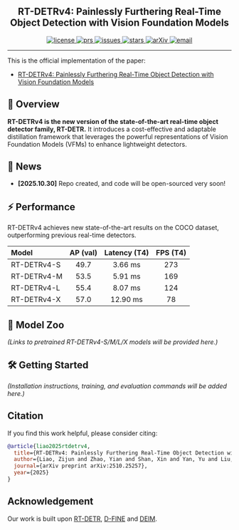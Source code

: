 <h2 align="center">RT-DETRv4: Painlessly Furthering Real-Time Object Detection with Vision Foundation Models</h2>
<p align="center">
    <a href="https://github.com/RT-DETRs/RT-DETRv4/blob/main/LICENSE">
        <img alt="license" src="https://img.shields.io/github/license/RT-DETRs/RT-DETRv4">
    </a>
    <a href="https://github.com/RT-DETRs/RT-DETRv4/pulls">
        <img alt="prs" src="https://img.shields.io/github/issues-pr/RT-DETRs/RT-DETRv4">
    </a>
    <a href="https://github.com/RT-DETRs/RT-DETRv4/issues">
        <img alt="issues" src="https://img.shields.io/github/issues/RT-DETRs/RT-DETRv4?color=pink">
    </a>
    <a href="https://github.com/RT-DETRs/RT-DETRv4">
        <img alt="stars" src="https://img.shields.io/github/stars/RT-DETRs/RT-DETRv4">
    </a>
    <a href="https://arxiv.org/abs/2510.25257">
        <img alt="arXiv" src="https://img.shields.io/badge/arXiv-2510.25257-red">
    </a>
    <a href="mailto:zjliao25@stu.pku.edu.cn">
        <img alt="email" src="https://img.shields.io/badge/contact-email-yellow">
    </a>
</p>

---

This is the official implementation of the paper:
* [RT-DETRv4: Painlessly Furthering Real-Time Object Detection with Vision Foundation Models](https://arxiv.org/abs/2510.25257)

## 🚀 Overview

**RT-DETRv4 is the new version of the state-of-the-art real-time object detector family, RT-DETR.** It introduces a cost-effective and adaptable distillation framework that leverages the powerful representations of Vision Foundation Models (VFMs) to enhance lightweight detectors.


## 📣 News
* **[2025.10.30]** Repo created, and code will be open-sourced very soon!

## ⚡ Performance

RT-DETRv4 achieves new state-of-the-art results on the COCO dataset, outperforming previous real-time detectors.

| Model | AP (val) | Latency (T4) | FPS (T4) |
| :--- | :---: | :---: | :---: |
| RT-DETRv4-S | 49.7 | 3.66 ms | 273 |
| RT-DETRv4-M | 53.5 | 5.91 ms | 169 |
| RT-DETRv4-L | 55.4 | 8.07 ms | 124 |
| RT-DETRv4-X | 57.0 | 12.90 ms | 78 |

## 🤖 Model Zoo

*(Links to pretrained RT-DETRv4-S/M/L/X models will be provided here.)*

## 🛠️ Getting Started

*(Installation instructions, training, and evaluation commands will be added here.)*

## Citation

If you find this work helpful, please consider citing:
```bibtex
@article{liao2025rtdetrv4,
  title={RT-DETRv4: Painlessly Furthering Real-Time Object Detection with Vision Foundation Models},
  author={Liao, Zijun and Zhao, Yian and Shan, Xin and Yan, Yu and Liu, Chang and Lu, Lei and Ji, Xiangyang and Chen, Jie},
  journal={arXiv preprint arXiv:2510.25257},
  year={2025}
}
```

## Acknowledgement
Our work is built upon [RT-DETR](https://github.com/lyuwenyu/RT-DETR), [D-FINE](https://github.com/Peterande/D-FINE) and [DEIM](https://github.com/Intellindust-AI-Lab/DEIM).
